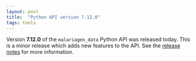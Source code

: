 ```yaml
---
layout: post
title:  "Python API version 7.12.0"
tags: tools
---
```


Version <strong>7.12.0</strong> of the `malariagen_data` Python API was
released today. This is a minor release which adds new features to the
API. See the [release
notes](https://github.com/malariagen/malariagen-data-python/releases/tag/v7.12.0)
for more information.
